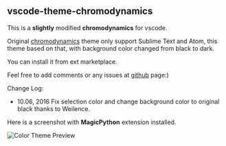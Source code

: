 ## vscode-theme-chromodynamics

This is a **slightly** modified **chromodynamics** for vscode.

Original [chromodynamics](https://github.com/MagicStack/Chromodynamics) theme only support Sublime Text and Atom,
 this theme based on that, with background color changed from black to dark.

You can install it from ext marketplace.

Feel free to add comments or any issues at [github](https://github.com/leido/vscode-theme-chromodynamics) page:)

Change Log:

- 10.06, 2016 Fix selection color and change background color to original black thanks to Weilence.

Here is a screenshot with **MagicPython** extension installed.

![Color Theme Preview](https://raw.githubusercontent.com/leido/vscode-theme-chromodynamics/master/images/preview.png)


